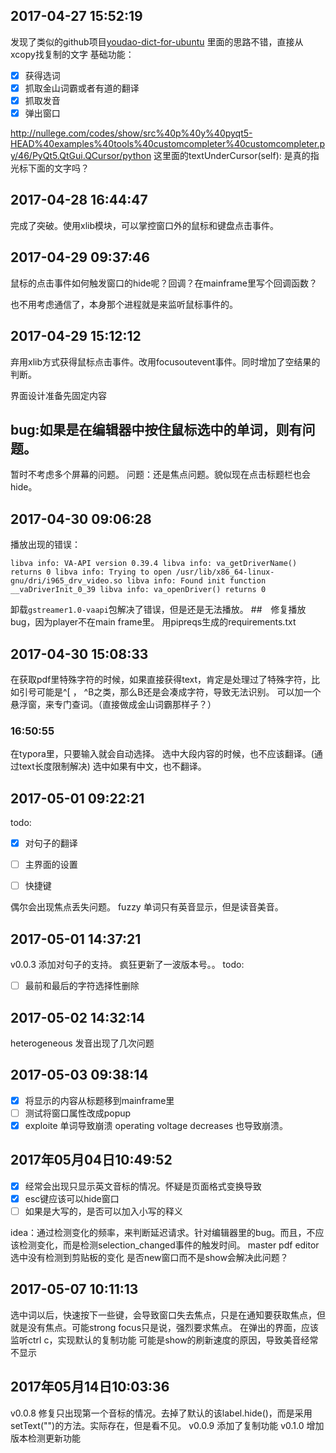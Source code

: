 ## 2017-04-27 15:52:19
发现了类似的github项目[youdao-dict-for-ubuntu](https://github.com/idning/youdao-dict-for-ubuntu)
里面的思路不错，直接从xcopy找复制的文字
基础功能：
- [x] 获得选词
- [x] 抓取金山词霸或者有道的翻译
- [x] 抓取发音
- [x] 弹出窗口

http://nullege.com/codes/show/src%40p%40y%40pyqt5-HEAD%40examples%40tools%40customcompleter%40customcompleter.py/46/PyQt5.QtGui.QCursor/python 
这里面的textUnderCursor(self): 是真的指光标下面的文字吗？

## 2017-04-28 16:44:47

完成了突破。使用xlib模块，可以掌控窗口外的鼠标和键盘点击事件。

## 2017-04-29 09:37:46

鼠标的点击事件如何触发窗口的hide呢？回调？在mainframe里写个回调函数？

也不用考虑通信了，本身那个进程就是来监听鼠标事件的。
## 2017-04-29 15:12:12
弃用xlib方式获得鼠标点击事件。改用focusoutevent事件。同时增加了空结果的判断。

界面设计准备先固定内容

## bug:如果是在编辑器中按住鼠标选中的单词，则有问题。

暂时不考虑多个屏幕的问题。
问题：还是焦点问题。貌似现在点击标题栏也会hide。
## 2017-04-30 09:06:28
播放出现的错误：
```
libva info: VA-API version 0.39.4 libva info: va_getDriverName() returns 0 libva info: Trying to open /usr/lib/x86_64-linux-gnu/dri/i965_drv_video.so libva info: Found init function __vaDriverInit_0_39 libva info: va_openDriver() returns 0
```
卸载`gstreamer1.0-vaapi`包解决了错误，但是还是无法播放。
##　修复播放bug，因为player不在main frame里。
用pipreqs生成的requirements.txt
## 2017-04-30 15:08:33
在获取pdf里特殊字符的时候，如果直接获得text，肯定是处理过了特殊字符，比如引号可能是^[ ， ^B之类，那么B还是会凑成字符，导致无法识别。
可以加一个悬浮窗，来专门查词。（直接做成金山词霸那样子？）
### 16:50:55
在typora里，只要输入就会自动选择。
选中大段内容的时候，也不应该翻译。(通过text长度限制解决)
选中如果有中文，也不翻译。

## 2017-05-01 09:22:21

todo:



- [x] 对句子的翻译
- [ ] 主界面的设置
- [ ] 快捷键



偶尔会出现焦点丢失问题。
fuzzy 单词只有英音显示，但是读音美音。

## 2017-05-01 14:37:21
v0.0.3 添加对句子的支持。
疯狂更新了一波版本号。。
todo:
- [ ] 最前和最后的字符选择性删除
## 2017-05-02 14:32:14
heterogeneous 发音出现了几次问题

## 2017-05-03 09:38:14

 - [x] 将显示的内容从标题移到mainframe里
 - [ ] 测试将窗口属性改成popup
 - [x] exploite 单词导致崩溃 operating voltage decreases 也导致崩溃。

 ## 2017年05月04日10:49:52
 - [x] 经常会出现只显示英文音标的情况。怀疑是页面格式变换导致
 - [x] esc键应该可以hide窗口
 - [ ] 如果是大写的，是否可以加入小写的释义

 idea：通过检测变化的频率，来判断延迟请求。针对编辑器里的bug。而且，不应该检测变化，而是检测selection_changed事件的触发时间。
 master pdf editor选中没有检测到剪贴板的变化
 是否new窗口而不是show会解决此问题？

## 2017-05-07 10:11:13
选中词以后，快速按下一些键，会导致窗口失去焦点，只是在通知要获取焦点，但就是没有焦点。可能strong focus只是说，强烈要求焦点。
在弹出的界面，应该监听ctrl c，实现默认的复制功能
可能是show的刷新速度的原因，导致美音经常不显示 

## 2017年05月14日10:03:36
v0.0.8
修复只出现第一个音标的情况。去掉了默认的该label.hide()，而是采用setText("")的方法。实际存在，但是看不见。
v0.0.9
添加了复制功能
v0.1.0
增加版本检测更新功能